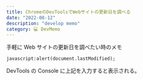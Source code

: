 ```yaml
---
title: ChromeのDevToolsでWebサイトの更新日を調べる
date: "2022-08-12"
description: "develop memo"
category: 💻 DevMemo
---
```


手軽に Web サイトの更新日を調べたい時のメモ

```
javascript:alert(document.lastModified);
```

DevTools の Console に上記を入力すると表示される。
